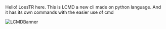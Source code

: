 Hello! LoesTR here. This is LCMD a new cli made on python language.
And it has its own commands with the easier use of cmd

![LCMDBanner](https://github.com/user-attachments/assets/f7a54364-f998-45a7-8560-f02d596c5014)

